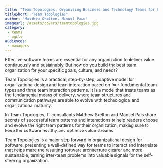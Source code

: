 ```yaml
---
title: "Team Topologies: Organizing Business and Technology Teams for Fast Flow"
titleShort: "Team Topologies"
author: "Matthew Skelton, Manuel Pais"
imageurl: /assets/covers/teamtopologies.jpg
category:
 - teams
 - agile
audiences:
 - managers
---
```


Effective software teams are essential for any organization to deliver value continuously and sustainably. But how do you build the best team organization for your specific goals, culture, and needs?


Team Topologies is a practical, step-by-step, adaptive model for organizational design and team interaction based on four fundamental team types and three team interaction patterns. It is a model that treats teams as the fundamental means of delivery, where team structures and communication pathways are able to evolve with technological and organizational maturity.


In Team Topologies, IT consultants Matthew Skelton and Manuel Pais share secrets of successful team patterns and interactions to help readers choose and evolve the right team patterns for their organization, making sure to keep the software healthy and optimize value streams.


Team Topologies is a major step forward in organizational design for software, presenting a well-defined way for teams to interact and interrelate that helps make the resulting software architecture clearer and more sustainable, turning inter-team problems into valuable signals for the self-steering organization.